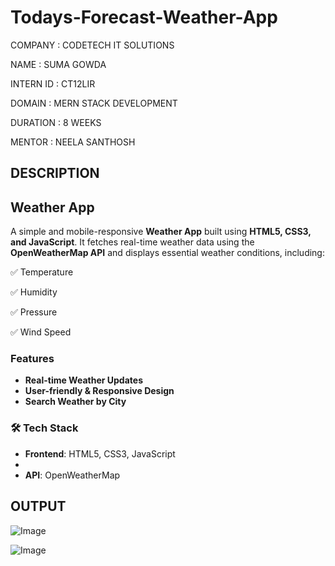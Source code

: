 # Todays-Forecast-Weather-App
COMPANY : CODETECH IT SOLUTIONS

NAME : SUMA GOWDA

INTERN ID : CT12LIR

DOMAIN : MERN STACK DEVELOPMENT

DURATION : 8 WEEKS

MENTOR : NEELA SANTHOSH

## DESCRIPTION

## Weather App  

A simple and mobile-responsive **Weather App** built using **HTML5, CSS3, and JavaScript**. It fetches real-time weather data using the **OpenWeatherMap API** and displays essential weather conditions, including:  

✅ Temperature   

✅ Humidity   

✅ Pressure   

✅ Wind Speed  

###  Features  
- **Real-time Weather Updates**   
- **User-friendly & Responsive Design**   
- **Search Weather by City**     

### 🛠️ Tech Stack 

- **Frontend**: HTML5, CSS3, JavaScript
- 
- **API**: OpenWeatherMap  

## OUTPUT

![Image](https://github.com/user-attachments/assets/88b83b2f-6e7b-44a9-86a1-931210a9ad07)

![Image](https://github.com/user-attachments/assets/7525bb63-24f1-486d-9c12-fc9753e5b6d0)



